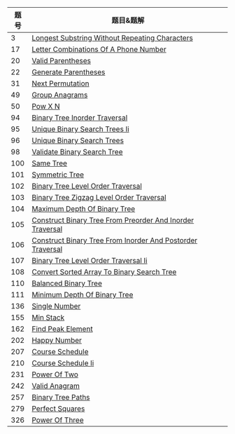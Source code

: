 | 题号 | 题目&题解                                                    |
| ---- | ------------------------------------------------------------ |
|  3 | [Longest Substring Without Repeating Characters](https://github.com/Kaiwenkevinz/MyLeetCode/blob/master/Questions/3.Longest_Substring_Without_Repeating_Characters.md) |
|  17 | [Letter Combinations Of A Phone Number](https://github.com/Kaiwenkevinz/MyLeetCode/blob/master/Questions/17.letter-combinations-of-a-phone-number.md) |
|  20 | [Valid Parentheses](https://github.com/Kaiwenkevinz/MyLeetCode/blob/master/Questions/20.valid-parentheses.md) |
|  22 | [Generate Parentheses](https://github.com/Kaiwenkevinz/MyLeetCode/blob/master/Questions/22.generate-parentheses.md) |
|  31 | [Next Permutation](https://github.com/Kaiwenkevinz/MyLeetCode/blob/master/Questions/31.next-permutation.py) |
|  49 | [Group Anagrams](https://github.com/Kaiwenkevinz/MyLeetCode/blob/master/Questions/49.Group_Anagrams.md) |
|  50 | [Pow X N](https://github.com/Kaiwenkevinz/MyLeetCode/blob/master/Questions/50.pow-x-n.py) |
|  94 | [Binary Tree Inorder Traversal](https://github.com/Kaiwenkevinz/MyLeetCode/blob/master/Questions/94.binary-tree-inorder-traversal.py) |
|  95 | [Unique Binary Search Trees Ii](https://github.com/Kaiwenkevinz/MyLeetCode/blob/master/Questions/95.unique-binary-search-trees-ii.py) |
|  96 | [Unique Binary Search Trees](https://github.com/Kaiwenkevinz/MyLeetCode/blob/master/Questions/96.unique-binary-search-trees.py) |
|  98 | [Validate Binary Search Tree](https://github.com/Kaiwenkevinz/MyLeetCode/blob/master/Questions/98.validate-binary-search-tree.py) |
|  100 | [Same Tree](https://github.com/Kaiwenkevinz/MyLeetCode/blob/master/Questions/100.same-tree.md) |
|  101 | [Symmetric Tree](https://github.com/Kaiwenkevinz/MyLeetCode/blob/master/Questions/101.symmetric-tree.md) |
|  102 | [Binary Tree Level Order Traversal](https://github.com/Kaiwenkevinz/MyLeetCode/blob/master/Questions/102.binary-tree-level-order-traversal.md) |
|  103 | [Binary Tree Zigzag Level Order Traversal](https://github.com/Kaiwenkevinz/MyLeetCode/blob/master/Questions/103.binary-tree-zigzag-level-order-traversal.md) |
|  104 | [Maximum Depth Of Binary Tree](https://github.com/Kaiwenkevinz/MyLeetCode/blob/master/Questions/104.maximum-depth-of-binary-tree.md) |
|  105 | [Construct Binary Tree From Preorder And Inorder Traversal](https://github.com/Kaiwenkevinz/MyLeetCode/blob/master/Questions/105.construct-binary-tree-from-preorder-and-inorder-traversal.py) |
|  106 | [Construct Binary Tree From Inorder And Postorder Traversal](https://github.com/Kaiwenkevinz/MyLeetCode/blob/master/Questions/106.construct-binary-tree-from-inorder-and-postorder-traversal.py) |
|  107 | [Binary Tree Level Order Traversal Ii](https://github.com/Kaiwenkevinz/MyLeetCode/blob/master/Questions/107.binary-tree-level-order-traversal-ii.py) |
|  108 | [Convert Sorted Array To Binary Search Tree](https://github.com/Kaiwenkevinz/MyLeetCode/blob/master/Questions/108.convert-sorted-array-to-binary-search-tree.py) |
|  110 | [Balanced Binary Tree](https://github.com/Kaiwenkevinz/MyLeetCode/blob/master/Questions/110.balanced-binary-tree.py) |
|  111 | [Minimum Depth Of Binary Tree](https://github.com/Kaiwenkevinz/MyLeetCode/blob/master/Questions/111.minimum-depth-of-binary-tree.py) |
|  136 | [Single Number](https://github.com/Kaiwenkevinz/MyLeetCode/blob/master/Questions/136.Single_Number.md) |
|  155 | [Min Stack](https://github.com/Kaiwenkevinz/MyLeetCode/blob/master/Questions/155.min-stack.md) |
|  162 | [Find Peak Element](https://github.com/Kaiwenkevinz/MyLeetCode/blob/master/Questions/162.find-peak-element.py) |
|  202 | [Happy Number](https://github.com/Kaiwenkevinz/MyLeetCode/blob/master/Questions/202.Happy_Number.py) |
|  207 | [Course Schedule](https://github.com/Kaiwenkevinz/MyLeetCode/blob/master/Questions/207.Course-Schedule.md) |
|  210 | [Course Schedule Ii](https://github.com/Kaiwenkevinz/MyLeetCode/blob/master/Questions/210.Course_Schedule_II.md) |
|  231 | [Power Of Two](https://github.com/Kaiwenkevinz/MyLeetCode/blob/master/Questions/231.power-of-two.py) |
|  242 | [Valid Anagram](https://github.com/Kaiwenkevinz/MyLeetCode/blob/master/Questions/242.Valid_Anagram.md) |
|  257 | [Binary Tree Paths](https://github.com/Kaiwenkevinz/MyLeetCode/blob/master/Questions/257.binary-tree-paths.py) |
|  279 | [Perfect Squares](https://github.com/Kaiwenkevinz/MyLeetCode/blob/master/Questions/279.perfect-squares.py) |
|  326 | [Power Of Three](https://github.com/Kaiwenkevinz/MyLeetCode/blob/master/Questions/326.power-of-three.py) |
